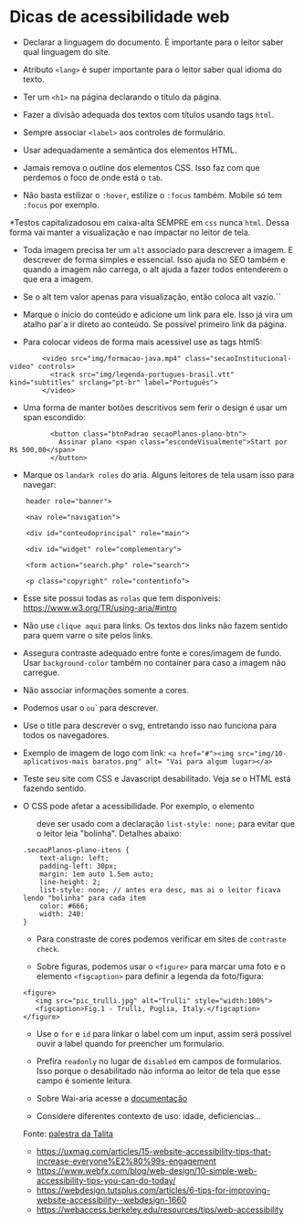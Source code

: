# Dicas de acessibilidade web

* Declarar a linguagem do documento. É importante para o leitor saber qual linguagem do site.

* Atributo ```<lang>``` é super importante para o leitor saber qual idioma do texto.

* Ter um `<h1>` na página declarando o título da página.

* Fazer a divisão adequada dos textos com títulos usando tags `html`.

* Sempre associar `<label>` aos controles de formulário.

* Usar adequadamente a semântica dos elementos HTML.

* Jamais remova o outline dos elementos CSS. Isso faz com que perdemos o foco de onde está o `tab`.

* Não basta estilizar o `:hover`, estilize o `:focus` também. Mobile só tem `:focus` por exemplo.

*Testos capitalizadosou em caixa-alta SEMPRE em `css` nunca `html`. Dessa forma vai manter a visualização
e nao impactar no leitor de tela.

* Toda imagem precisa ter um `alt` associado para descrever a imagem. E descrever de forma simples e essencial. 
Isso ajuda no SEO também e quando a imagem não carrega, o alt ajuda a fazer todos entenderem o que era a imagem.

* Se o alt tem valor apenas para visualização, então coloca alt vazio.``

* Marque o ínicio do conteúdo e adicione um link para ele. Isso já vira um atalho par`a ir direto ao conteúdo. Se possível primeiro link da página.

* Para colocar videos de forma mais acessivel use as tags html5: 

```
        <video src="img/formacao-java.mp4" class="secaoInstitucional-video" controls>
          <track src="img/legenda-portugues-brasil.vtt" kind="subtitles" srclang="pt-br" label="Português">
        </video>
```

* Uma forma de manter botões descritivos sem ferir o design é usar um span escondido:

```
          <button class="btnPadrao secaoPlanos-plano-btn">
            Assinar plano <span class="escondeVisualmente">Start por R$ 500,00</span>
          </button>
```
* Marque os ``landark roles`` do aria. Alguns leitores de tela usam isso para navegar:

``` 
    header role="banner">
    
    <nav role="navigation">
    
    <div id="conteudoprincipal" role="main">
    
    <div id="widget" role="complementary">
    
    <form action="search.php" role="search">
    
    <p class="copyright" role="contentinfo">
```

* Esse site possui todas as `rolas` que tem disponiveis: https://www.w3.org/TR/using-aria/#intro

* Não use ``clique aqui`` para links. Os textos dos links não fazem sentido para quem varre o site pelos links.

* Assegura contraste adequado entre fonte e cores/imagem de fundo. Usar ``background-color`` também no container para caso a imagem não carregue.

* Não associar informações somente a cores.

* Podemos usar o <desc>` ou `<longdesc>` para descrever.

* Use o title para descrever o svg, entretando isso nao funciona para todos os navegadores.

* Exemplo de imagem de logo com link: 
```<a href="#"><img src="img/10-aplicativos-mais baratos.png" alt= "Vai para algum lugar></a>```

* Teste seu site com CSS e Javascript desabilitado. Veja se o HTML está fazendo sentido.

* O CSS pode afetar a acessibilidade. Por exemplo, o elemento <ul> deve ser usado com a declaração
`list-style: none;` para evitar que o leitor leia "bolinha". Detalhes abaixo:

```
.secaoPlanos-plano-itens {
    text-align: left;
    padding-left: 30px;
    margin: 1em auto 1.5em auto;
    line-height: 2;
    list-style: none; // antes era desc, mas ai o leitor ficava lendo "bolinha" para cada item
    color: #666;
    width: 240:
}
```

* Para constraste de cores podemos verificar em sites de ```contraste check```.

* Sobre figuras, podemos usar o ``<figure>`` para marcar uma foto e o elemento `<figcaption>` 
para definir a legenda da foto/figura:
```
<figure>
   <img src="pic_trulli.jpg" alt="Trulli" style="width:100%">
   <figcaption>Fig.1 - Trulli, Puglia, Italy.</figcaption>
</figure>
```
* Use o ``for`` e `id` para linkar o label com um input, assim será possível ouvir a label
 quando for preencher um formulario.
 
* Prefira ``readonly`` no lugar de `disabled` em campos de formularios. Isso porque o desabilitado
não informa ao leitor de tela que esse campo é somente leitura.

* Sobre Wai-aria acesse a [documentação](https://developer.mozilla.org/en-US/docs/Learn/Accessibility/WAI-ARIA_basics#What_is_WAI-ARIA)

* Considere diferentes contexto de uso: idade, deficiencias...

Fonte: [palestra da Talita](https://www.youtube.com/watch?v=4URTZHk6tz0)
* https://uxmag.com/articles/15-website-accessibility-tips-that-increase-everyone%E2%80%99s-engagement
* https://www.webfx.com/blog/web-design/10-simple-web-accessibility-tips-you-can-do-today/
* https://webdesign.tutsplus.com/articles/6-tips-for-improving-website-accessibility--webdesign-1660
* https://webaccess.berkeley.edu/resources/tips/web-accessibility